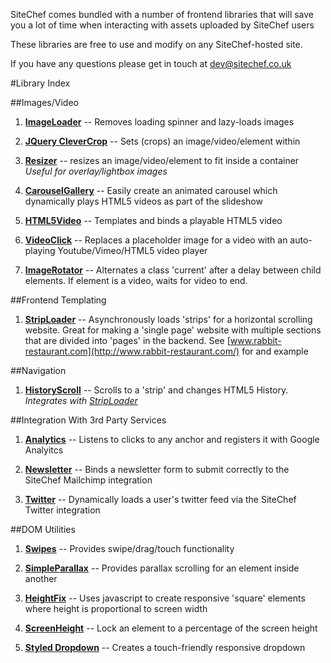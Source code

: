 SiteChef comes bundled with a number of frontend
libraries that will save you a lot of time when
interacting with assets uploaded by SiteChef users

These libraries are free to use and modify on any
SiteChef-hosted site.

If you have any questions please get in touch at [dev@sitechef.co.uk](MAILTO:dev@sitechef.co.uk)


#Library Index

##Images/Video

1. [**ImageLoader**](imageloader.md) -- Removes loading spinner and lazy-loads
    images

2. [**JQuery CleverCrop**](clevercrop.md) -- Sets (crops) an image/video/element within

3. [**Resizer**](resizer.md) -- resizes an image/video/element to fit inside
   a container
   *Useful for overlay/lightbox images*

4. [**CarouselGallery**](carouselgallery.md) -- Easily create an animated
   carousel which dynamically plays HTML5 videos as part of the slideshow

5. [**HTML5Video**](html5video.md) -- Templates and binds a playable HTML5 video

6. [**VideoClick**](videoclick.md) -- Replaces a placeholder image for a video
   with an auto-playing Youtube/Vimeo/HTML5 video player

5. [**ImageRotator**](imagerotator.md) -- Alternates a class 'current' after
   a delay between child elements. If element is a video, waits for video to
   end.

##Frontend Templating

1. [**StripLoader**](striploader.md) -- Asynchronously loads 'strips' for
   a horizontal scrolling website. Great for making a 'single page' website with
   multiple sections that are divided into 'pages' in the backend. See
   [www.rabbit-restaurant.com](http://www.rabbit-restaurant.com/) for and
   example

##Navigation

1. [**HistoryScroll**](historyscroll.md) -- Scrolls to a 'strip' and changes
   HTML5 History. *Integrates with
   [StripLoader](striploader.md)*

##Integration With 3rd Party Services

1. [**Analytics**](analytics.md) -- Listens to clicks to any anchor and
   registers it with Google Analyitcs

2. [**Newsletter**](newsletter.md) -- Binds a newsletter form to submit
   correctly to the SiteChef Mailchimp integration

3. [**Twitter**](twitter.md) -- Dynamically loads a user's twitter feed
   via the SiteChef Twitter integration

##DOM Utilities

1. [**Swipes**](swipes.md) -- Provides swipe/drag/touch functionality

2. [**SimpleParallax**](simpleparallax.md) -- Provides parallax scrolling for an
   element inside another

3. [**HeightFix**](heightfix.md) -- Uses javascript to create responsive
   'square' elements where height is proportional to screen width

4. [**ScreenHeight**](screenheight.md) -- Lock an element to a percentage of the
   screen height

5. [**Styled Dropdown**](styleddropdown.md) -- Creates a touch-friendly responsive dropdown


